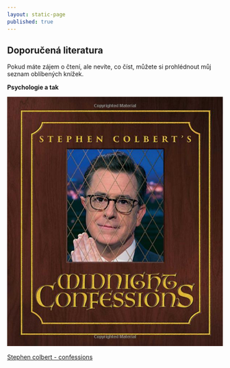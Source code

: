 ```yaml
---
layout: static-page
published: true
---
```


## Doporučená literatura

Pokud máte zájem o čtení, ale nevíte, co číst, můžete si prohlédnout můj seznam oblíbených knížek.

**Psychologie a tak**


![Obal knihy](/assets/files/1501169009.01.S001.LXXXXXXX.jpg)

[Stephen colbert - confessions](https://www.amazon.de/Stephen-Colberts-Midnight-Confessions-Colbert/dp/1501169009/ref=sr_1_1?ie=UTF8&qid=1525205074&sr=8-1&keywords=stephen+colbert)
